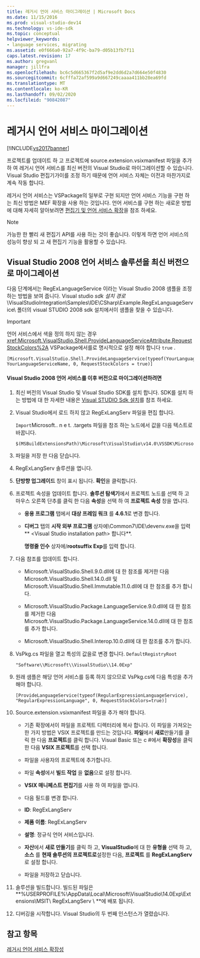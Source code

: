 ```yaml
---
title: 레거시 언어 서비스 마이그레이션 | Microsoft Docs
ms.date: 11/15/2016
ms.prod: visual-studio-dev14
ms.technology: vs-ide-sdk
ms.topic: conceptual
helpviewer_keywords:
- language services, migrating
ms.assetid: e0f666a0-92a7-4f9c-ba79-d05b13fb7f11
caps.latest.revision: 17
ms.author: gregvanl
manager: jillfra
ms.openlocfilehash: bc6c5d665367f2d5af9e2dd6d2a7d664e50f4830
ms.sourcegitcommit: 6cfffa72af599a9d667249caaaa411bb28ea69fd
ms.translationtype: MT
ms.contentlocale: ko-KR
ms.lasthandoff: 09/02/2020
ms.locfileid: "90842087"
---
```

# <a name="migrating-a-legacy-language-service"></a>레거시 언어 서비스 마이그레이션
[!INCLUDE[vs2017banner](../../includes/vs2017banner.md)]

프로젝트를 업데이트 하 고 프로젝트에 source.extension.vsixmanifest 파일을 추가 하 여 레거시 언어 서비스를 최신 버전의 Visual Studio로 마이그레이션할 수 있습니다. Visual Studio 편집기가이를 조정 하기 때문에 언어 서비스 자체는 이전과 마찬가지로 계속 작동 합니다.  
  
 레거시 언어 서비스는 VSPackage의 일부로 구현 되지만 언어 서비스 기능을 구현 하는 최신 방법은 MEF 확장을 사용 하는 것입니다. 언어 서비스를 구현 하는 새로운 방법에 대해 자세히 알아보려면 [편집기 및 언어 서비스 확장](../../extensibility/editor-and-language-service-extensions.md)을 참조 하세요.  
  
> [!NOTE]
> 가능한 한 빨리 새 편집기 API를 사용 하는 것이 좋습니다. 이렇게 하면 언어 서비스의 성능이 향상 되 고 새 편집기 기능을 활용할 수 있습니다.  
  
## <a name="migrating-a-visual-studio-2008-language-service-solution-to-a-later-version"></a>Visual Studio 2008 언어 서비스 솔루션을 최신 버전으로 마이그레이션  
 다음 단계에서는 RegExLanguageService 이라는 Visual Studio 2008 샘플을 조정 하는 방법을 보여 줍니다. Visual studio *sdk 설치 경로*\VisualStudioIntegration\Samples\IDE\CSharp\Example.RegExLanguageService\ 폴더의 visual STUDIO 2008 sdk 설치에서이 샘플을 찾을 수 있습니다.  
  
> [!IMPORTANT]
> 언어 서비스에서 색을 정의 하지 않는 경우 <xref:Microsoft.VisualStudio.Shell.ProvideLanguageServiceAttribute.RequestStockColors%2A> VSPackage에서를로 명시적으로 설정 해야 합니다 `true` .  
  
```  
[Microsoft.VisualStudio.Shell.ProvideLanguageService(typeof(YourLanguageService), YourLanguageServiceName, 0, RequestStockColors = true)]  
```  
  
#### <a name="to-migrate-a-visual-studio-2008-language-service-to-a-later-version"></a>Visual Studio 2008 언어 서비스를 이후 버전으로 마이그레이션하려면  
  
1. 최신 버전의 Visual Studio 및 Visual Studio SDK를 설치 합니다. SDK를 설치 하는 방법에 대 한 자세한 내용은 [Visual STUDIO Sdk 설치](../../extensibility/installing-the-visual-studio-sdk.md)를 참조 하세요.  
  
2. Visual Studio에서 로드 하지 않고 RegExLangServ 파일을 편집 합니다.  
  
     `Import`Microsoft.. n e t. .targets 파일을 참조 하는 노드에서 값을 다음 텍스트로 바꿉니다.  
  
    ```  
    $(MSBuildExtensionsPath)\Microsoft\VisualStudio\v14.0\VSSDK\Microsoft.VsSDK.targets  
    ```  
  
3. 파일을 저장 한 다음 닫습니다.  
  
4. RegExLangServ 솔루션을 엽니다.  
  
5. **단방향 업그레이드** 창이 표시 됩니다. **확인**을 클릭합니다.  
  
6. 프로젝트 속성을 업데이트 합니다. **솔루션 탐색기**에서 프로젝트 노드를 선택 하 고 마우스 오른쪽 단추를 클릭 한 다음 **속성**을 선택 하 여 **프로젝트 속성** 창을 엽니다.  
  
    - **응용 프로그램** 탭에서 **대상 프레임 워크** 를 **4.6.1**로 변경 합니다.  
  
    - **디버그** 탭의 **시작 외부 프로그램** 상자에\Common7\IDE\devenv.exe을 입력 ** \<Visual Studio installation path> 합니다**.  
  
         **명령줄 인수** 상자에/**rootsuffix Exp**를 입력 합니다.  
  
7. 다음 참조를 업데이트 합니다.  
  
    - Microsoft.VisualStudio.Shell.9.0.dll에 대 한 참조를 제거한 다음 Microsoft.VisualStudio.Shell.14.0.dll 및 Microsoft.VisualStudio.Shell.Immutable.11.0.dll에 대 한 참조를 추가 합니다.  
  
    - Microsoft.VisualStudio.Package.LanguageService.9.0.dll에 대 한 참조를 제거한 다음 Microsoft.VisualStudio.Package.LanguageService.14.0.dll에 대 한 참조를 추가 합니다.  
  
    - Microsoft.VisualStudio.Shell.Interop.10.0.dll에 대 한 참조를 추가 합니다.  
  
8. VsPkg.cs 파일을 열고 특성의 값을로 변경 합니다. `DefaultRegistryRoot`  
  
    ```  
    "Software\\Microsoft\\VisualStudio\\14.0Exp"  
    ```  
  
9. 원래 샘플은 해당 언어 서비스를 등록 하지 않으므로 VsPkg.cs에 다음 특성을 추가 해야 합니다.  
  
    ```  
    [ProvideLanguageService(typeof(RegularExpressionLanguageService), "RegularExpressionLanguage", 0, RequestStockColors=true)]  
    ```  
  
10. Source.extension.vsixmanifest 파일을 추가 해야 합니다.  
  
    - 기존 확장에서이 파일을 프로젝트 디렉터리에 복사 합니다. 이 파일을 가져오는 한 가지 방법은 VSIX 프로젝트를 만드는 것입니다. **파일**에서 **새로**만들기를 클릭 한 다음 **프로젝트**를 클릭 합니다. Visual Basic 또는 c #에서 **확장성**을 클릭 한 다음 **VSIX 프로젝트**를 선택 합니다.  
  
    - 파일을 사용자의 프로젝트에 추가합니다.  
  
    - 파일 **속성**에서 **빌드 작업** 을 **없음**으로 설정 합니다.  
  
    - **VSIX 매니페스트 편집기**를 사용 하 여 파일을 엽니다.  
  
    - 다음 필드를 변경 합니다.  
  
    - **ID**: RegExLangServ  
  
    - **제품 이름**: RegExLangServ  
  
    - **설명**: 정규식 언어 서비스입니다.  
  
    - **자산**에서 **새로 만들기**를 클릭 하 고, **VisualStudio**에 대 한 **유형을** 선택 하 고, **소스** 를 **현재 솔루션의 프로젝트로**설정한 다음, **프로젝트** 를 **RegExLangServ**로 설정 합니다.  
  
    - 파일을 저장하고 닫습니다.  
  
11. 솔루션을 빌드합니다. 빌드된 파일은 **%USERPROFILE%\AppData\Local\Microsoft\VisualStudio\14.0Exp\Extensions\MSIT\ RegExLangServ \\ **에 배포 됩니다.  
  
12. 디버깅을 시작합니다. Visual Studio의 두 번째 인스턴스가 열렸습니다.  
  
## <a name="see-also"></a>참고 항목  
 [레거시 언어 서비스 확장성](../../extensibility/internals/legacy-language-service-extensibility.md)
